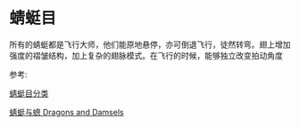 # 蜻蜓目

所有的蜻蜓都是飞行大师，他们能原地悬停，亦可倒退飞行，徒然转弯。翅上增加强度的褶皱结构，加上复杂的翅脉模式。在飞行的时候，能够独立改变拍动角度

参考:

[蜻蜓目分类](https://www.zhangqiaokeyan.com/academic-degree-domestic_mphd_thesis/020314635705.html)

[蜻蜓与蟌 Dragons and Damsels](https://www.bilibili.com/video/BV15p4y1s7DE/?spm_id_from=333.337.search-card.all.click&vd_source=741bff59809f9e15c309ef97c7d7c960)
